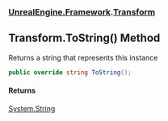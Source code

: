 ### [UnrealEngine.Framework](UnrealEngine_Framework.md 'UnrealEngine.Framework').[Transform](Transform.md 'UnrealEngine.Framework.Transform')
## Transform.ToString() Method
Returns a string that represents this instance  
```csharp
public override string ToString();
```
#### Returns
[System.String](https://docs.microsoft.com/en-us/dotnet/api/System.String 'System.String')  
